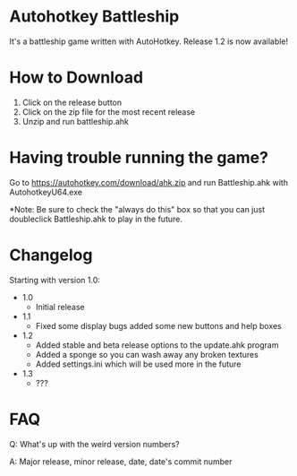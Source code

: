 # Autohotkey Battleship
It's a battleship game written with AutoHotkey. Release 1.2 is now available!

# How to Download
1. Click on the release button
2. Click on the zip file for the most recent release
3. Unzip and run battleship.ahk

# Having trouble running the game?
Go to https://autohotkey.com/download/ahk.zip and run Battleship.ahk with AutohotkeyU64.exe

*Note: Be sure to check the "always do this" box so that you can just doubleclick Battleship.ahk to play in the future.

# Changelog
Starting with version 1.0:
- 1.0
  - Initial release
- 1.1
  - Fixed some display bugs added some new buttons and help boxes
- 1.2
  - Added stable and beta release options to the update.ahk program
  - Added a sponge so you can wash away any broken textures
  - Added settings.ini which will be used more in the future
- 1.3
  - ???

# FAQ
Q: What's up with the weird version numbers?

A: Major release, minor release, date, date's commit number
